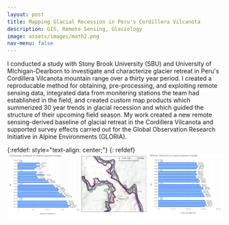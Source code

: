 ```yaml
---
layout: post
title: Mapping Glacial Recession in Peru's Cordillera Vilcanota
description: GIS, Remote Sensing, Glaciology
image: assets/images/math2.png
nav-menu: false
---
```


I conducted a study with Stony Brook University (SBU) and University of Michigan-Dearborn to investigate and characterize glacier retreat in Peru's Cordillera Vilcanota mountain range over a thirty year period. I created a reproducable method for obtaining, pre-processing, and exploiting remote sensing data, integrated data from monitering stations the team had established in the field, and created custom map products which summerized 30 year trends in glacial recession and which guided the structure of their upcoming field season. 
My work created a new remote sensing-derived baseline of glacial retreat in the Cordillera Vilcanota and supported survey effects carried out for the Global Observation Research Initiative in Alpine Environments (GLORIA). 


{:refdef: style="text-align: center;"}
{: refdef}
![image1](/assets/images/glacier.png)
